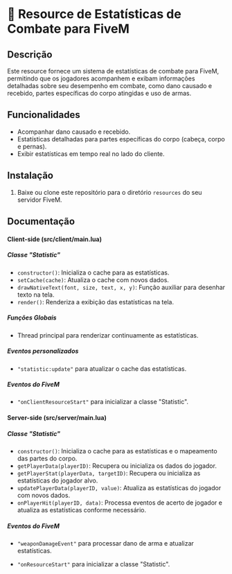 # 🔫 Resource de Estatísticas de Combate para FiveM

## Descrição

Este resource fornece um sistema de estatísticas de combate para FiveM, permitindo que os jogadores acompanhem e exibam informações detalhadas sobre seu desempenho em combate, como dano causado e recebido, partes específicas do corpo atingidas e uso de armas.
## Funcionalidades

- Acompanhar dano causado e recebido.
- Estatísticas detalhadas para partes específicas do corpo (cabeça, corpo e pernas).
- Exibir estatísticas em tempo real no lado do cliente.
## Instalação

1. Baixe ou clone este repositório para o diretório `resources` do seu servidor FiveM.

## Documentação

#### Client-side (src/client/main.lua)

##### Classe "Statistic"

- `constructor()`: Inicializa o cache para as estatísticas.
- `setCache(cache)`: Atualiza o cache com novos dados.
- `drawNativeText(font, size, text, x, y)`: Função auxiliar para desenhar texto na tela.
- `render()`: Renderiza a exibição das estatísticas na tela.

##### Funções Globais

- Thread principal para renderizar continuamente as estatísticas.

##### Eventos personalizados

- `"statistic:update"` para atualizar o cache das estatísticas.

##### Eventos do FiveM

- `"onClientResourceStart"` para inicializar a classe "Statistic".

#### Server-side (src/server/main.lua)

##### Classe "Statistic"

- `constructor()`: Inicializa o cache para as estatísticas e o mapeamento das partes do corpo.
- `getPlayerData(playerID)`: Recupera ou inicializa os dados do jogador.
- `getPlayerStat(playerData, targetID)`: Recupera ou inicializa as estatísticas do jogador alvo.
- `updatePlayerData(playerID, value)`: Atualiza as estatísticas do jogador com novos dados.
- `onPlayerHit(playerID, data)`: Processa eventos de acerto de jogador e atualiza as estatísticas conforme necessário.

##### Eventos do FiveM

- `"weaponDamageEvent"` para processar dano de arma e atualizar estatísticas.

- `"onResourceStart"` para inicializar a classe "Statistic".